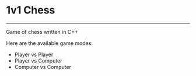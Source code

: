# 1v1 Chess
---
Game of chess written in C++

Here are the available game modes:
- Player vs Player
- Player vs Computer
- Computer vs Computer

